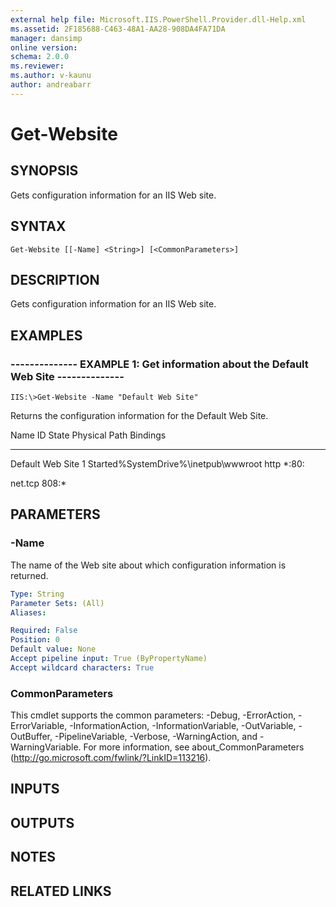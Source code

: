 ```yaml
---
external help file: Microsoft.IIS.PowerShell.Provider.dll-Help.xml
ms.assetid: 2F185688-C463-48A1-AA28-908DA4FA71DA
manager: dansimp
online version: 
schema: 2.0.0
ms.reviewer:
ms.author: v-kaunu
author: andreabarr
---
```


# Get-Website

## SYNOPSIS
Gets configuration information for an IIS Web site.

## SYNTAX

```
Get-Website [[-Name] <String>] [<CommonParameters>]
```

## DESCRIPTION
Gets configuration information for an IIS Web site.

## EXAMPLES

### -------------- EXAMPLE 1: Get information about the Default Web Site --------------
```
IIS:\>Get-Website -Name "Default Web Site"
```

Returns the configuration information for the Default Web Site.

Name ID State Physical Path Bindings

---- -- ----- ------------- --------

Default Web Site 1 Started%SystemDrive%\inetpub\wwwroot http *:80:

net.tcp 808:*

## PARAMETERS

### -Name
The name of the Web site about which configuration information is returned.

```yaml
Type: String
Parameter Sets: (All)
Aliases: 

Required: False
Position: 0
Default value: None
Accept pipeline input: True (ByPropertyName)
Accept wildcard characters: True
```

### CommonParameters
This cmdlet supports the common parameters: -Debug, -ErrorAction, -ErrorVariable, -InformationAction, -InformationVariable, -OutVariable, -OutBuffer, -PipelineVariable, -Verbose, -WarningAction, and -WarningVariable. For more information, see about_CommonParameters (http://go.microsoft.com/fwlink/?LinkID=113216).

## INPUTS

## OUTPUTS

## NOTES

## RELATED LINKS

